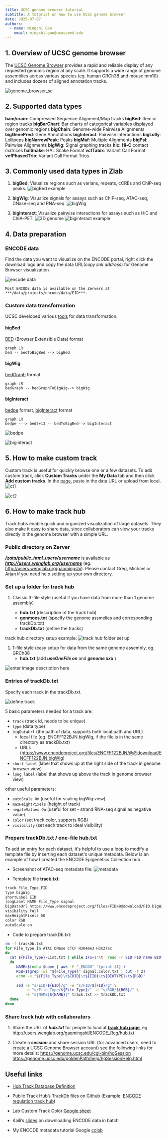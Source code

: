 ```yaml
---
title: UCSC genome browser tutorial
subtitle: A tutorial on how to use UCSC genome browser
date: 2025-07-07
authors:
  - name: Mingshi Gao
    email: mingshi.gao@umassmed.edu
---
```


## 1. Overview of UCSC genome browser

The [UCSC Genome Browser](https://genome.ucsc.edu/) provides a rapid and reliable display of any requested genomic region at any scale. It supports a wide range of genome assemblies across various species (eg. human GRCh38 and mouse mm10) and includes dozens of aligned annotation tracks.  

![genome_browser_sc](images/genome_sc.png)
&nbsp;

## 2. Supported data types

**bam/cram**: Compressed Sequence Alignment/Map tracks
**bigBed**: Item or region tracks
**bigBarChart**: Bar charts of categorical variables displayed over genomic regions
**bigChain**: Genome-wide Pairwise Alignments
**bigGenePred**: Gene Annotations
**bigInteract**: Pairwise interactions
**bigLolly**: Lollipops
**bigNarrowPeak**: Peaks
**bigMaf**: Mulitple Alignments
**bigPsl**: Pairwise Alignments
**bigWig**: Signal graphing tracks
**hic: Hi-C** contact matrices
**halSnake**: HAL Snake Format
**vcfTabix**: Variant Call Format
**vcfPhasedTrio**: Variant Call Format Trios
&nbsp;

## 3. Commonly used data types in Zlab

1. **bigBed**: Visualize regions such as varians, repeats, cCREs and ChIP-seq peaks.
![bigBed example](images/bigbed_example.png)

2. **bigWig**: Visualize signals for assays such as ChIP-seq, ATAC-seq, DNase-seq and RNA-seq.
![bigWig](images/bigwig_example.png)

3. **bigInteract**: Visualize pairwise interactions for assays such as HiC and ChIA-PET.
![3D genome](images/3d_genome_example.png)
![biginteract example](images/biginteract_example.png)
&nbsp;

## 4. Data preparation

### ENCODE data

Find the data you want to visualize on the ENCODE portal, right click the download logo and copy the data URL(*copy link address*) for Genome Browser visualization

![encode data](images/encode_data.png)
&nbsp;

```{note}
Most ENCODE data is available on the Zervers at ***/data/projects/encode/data/EID***.
```

### Custom data transformation

UCSC developed various [tools](https://hgdownload.soe.ucsc.edu/admin/exe/linux.x86_64/) for data transformation.

#### bigBed

[BED](https://genome.ucsc.edu/FAQ/FAQformat#format1) (Browser Extensible Data) format

```mermaid
graph LR
bed -- bedToBigBed --> bigBed
```

#### bigWig

[bedGraph](https://genome.ucsc.edu/goldenpath/help/bedgraph.html) format

```mermaid
graph LR
bedGraph -- bedGraphToBigWig--> bigWig
```

#### bigInteract

[bedpe](https://bedtools.readthedocs.io/en/latest/content/general-usage.html) format,  [bigInteract](https://genome.ucsc.edu/goldenPath/help/interact.html) format

```mermaid
graph LR
bedpe ---> bed5+13 -- bedToBigBed--> bigInteract
```

![bedpe](images/bedpe.png)

![biginteract](images/biginteract.png)
&nbsp;

## 5. How to make custom track

Custom track is useful for quickly browse one or a few datasets.
To add custom track, click **Custom Tracks** under the **My Data** tab and then click **Add custom tracks**. In the [page](https://genome.ucsc.edu/cgi-bin/hgCustom), paste in the data URL or upload from local.
![ct1](images/ct1.png)

![ct2](images/ct2.png)
&nbsp;

## 6. How to make track hub

Track hubs enable quick and organized visualization of large datasets. They also make it easy to share data, since collaborators can view your tracks directly in the genome browser with a simple URL.

### Public directory on Zerver

***/zata/public_html_users/username*** is available as ***<http://users.wenglab.org/username>*** (eg. <http://users.wenglab.org/gaomingshi>). Please contact Greg, Michael or Arjan if you need help setting up your own directory.

### Set up a folder for track hub

1. Classic 3-file style (useful if you have data from more than 1 genome assembly)

   - **hub.txt** (description of the track hub)
   - **genmoes.txt** (specify the genome assmelies and corresponding trackDb.txt)
   - **trackDb.txt** (define the tracks)

track hub directory setup example:
![track hub folder set up](images/track_folder_setup.png)

1. 1-file style (easy setup for data from the same genome assembly, eg, GRCh38
   - **hub.txt** (add ***useOneFile on*** and ***genome xxx*** )

![enter image description here](images/enter_image_desc.png)
&nbsp;

### Entries of trackDb.txt

Specify each track in the trackDb.txt.

![define track](images/define_track.png)
&nbsp;

5 basic parameters needed for a track are:

- `track` (track id, needs to be unique)
- `type` (data type)
- `bigDataUrl` (the path of data, supports both local path and URL)
  - local file (eg. ENCFF122BJN.bigWig, if the file is in the same directory as trackDb.txt)
  - URLs (<https://www.encodeproject.org/files/ENCFF122BJN/@@download/ENCFF122BJN.bigWig>)
- `short label` (label that shows up at the right side of the track in genome browser view)
- `long label` (label that shows up above the track in genome browser view)

other useful parameters:

- `autoScale On` (useful for scaling bigWig view)
- `maxHeightPixels` (height of track)
- `negateValues On` (useful for set - strand RNA-seq signal as negative value)
- `color` (set track color, supports RGB)
- `visibility` (set each track to ideal visibility)

### Prepare trackDb.txt / one-file hub.txt

To add an entry for each dataset, it's helpful to use a loop to modify a template file by inserting each dataset's unique metadata. Below is an example of how I created the ENCODE Epigenetics Collection hub.

- Screenshot of ATAC-seq metadata file:
![metadata](https://www.dropbox.com/scl/fi/u11ogmtz75bprs2rfz5eg/Screenshot-2025-07-09-at-2.20.23-PM.png?rlkey=0j5l4jsk8uh9a5yo98v2n84t1&st=66yp831z&dl=1)  

- Template file **track.txt**:

```txt
track File_Type_FID
type bigWig 
shortLabel EID
longLabel NAME File_Type signal
bigDataUrl https://www.encodeproject.org/files/FID/@@download/FID.bigWig
visibility full
maxHeightPixels 50
color RGB
autoScale on
```

- Code to prepare trackDb.txt:

```bash
rm -f trackDb.txt
for File_Type in ATAC DNase CTCF H3K4me3 H3K27ac
do
  cat ${File_Type}-List.txt | while IFS=$'\t' read -r EID FID name BIOTYPE Organ
  do
     NAME=$(echo $name | awk -F "_ENCDO" '{print $1}')
     RGB=$(grep -wi "${File_Type}" signal.color.txt | cut -f 2)
     echo -e "${File_Type}\t${OID}\t${EID}\t${BIOTYPE}\t${RGB}"
     
     sed -e "s/EID/${EID}/g" -e "s/FID/${FID}/g" \
         -e "s/File_Type/${File_Type}/" -e "s/RGB/${RGB}/" \
         -e "s|NAME|${NAME}|" track.txt >> trackDb.txt
  done
done
```

### Share track hub with collaborators

1. Share the URL of ***hub.txt*** for people to load at **[track hub page](https://genome.ucsc.edu/cgi-bin/hgHubConnect)**, eg. <http://users.wenglab.org/gaomingshi/ENCODE_Reg/hub.txt>

2. Create a ***session*** and share session URL (for advanced users, need to create a UCSC Genome Browser account)
 see the following links for more details:
 <https://genome.ucsc.edu/cgi-bin/hgSession>
 <https://genome.ucsc.edu/goldenPath/help/hgSessionHelp.html>

## Useful links

- [Hub Track Database Definition](https://genome.ucsc.edu/goldenPath/help/trackDb/trackDbHub.html)

- Public Track Hub’s TrackDb files on Github (Example: [ENCODE regulation track hub](https://github.com/ucscGenomeBrowser/kent/blob/master/src/hg/makeDb/trackDb/human/hg38/wgEncodeReg.ra))

- Lab Custom Track Color [Google sheet](https://docs.google.com/spreadsheets/d/1ugUQ_YngTJ8nZIvWFkCX0Pw7pm_TIwrNHfv5HzDru3Q/edit?usp=sharing)

- Kaili’s [slides](https://docs.google.com/presentation/d/100eeBsRgikA5TUX82qygyXFOTkhRbCTBSv8hAql_D-w/edit?usp=sharing) on downloading ENCODE data in batch

- My ENCODE metadata tutorial Google [colab](https://colab.research.google.com/drive/1-KfgiZKIlZ8pyL8y0JZobfV_2x6dNJra?usp=sharing)
